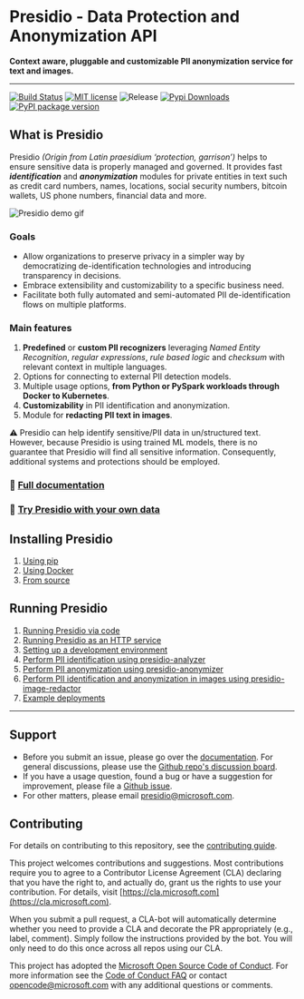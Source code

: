 # Presidio - Data Protection and Anonymization API

**Context aware, pluggable and customizable PII anonymization service for text and images.**

---

[![Build Status](https://dev.azure.com/csedevil/Presidio/_apis/build/status/Presidio-CI%20V2?branchName=V2)](https://dev.azure.com/csedevil/Presidio/_build/latest?definitionId=207&branchName=V2)
[![MIT license](https://img.shields.io/badge/license-MIT-brightgreen.svg)](http://opensource.org/licenses/MIT)
![Release](https://img.shields.io/github/release/Microsoft/presidio.svg)
[![Pypi Downloads](https://img.shields.io/pypi/dm/presidio-analyzer.svg)](https://img.shields.io/pypi/dm/presidio-analyzer.svg)
[![PyPI package version](https://badge.fury.io/py/presidio-analyzer.svg)](https://badge.fury.io/py/presidio-analyzer.svg)

## What is Presidio

Presidio _(Origin from Latin praesidium ‘protection, garrison’)_ helps to ensure sensitive data is properly managed and governed. It provides fast **_identification_** and **_anonymization_** modules for private entities in text such as credit card numbers, names, locations, social security numbers, bitcoin wallets, US phone numbers, financial data and more.

![Presidio demo gif](docs/assets/changing_text.gif)

### Goals

- Allow organizations to preserve privacy in a simpler way by democratizing de-identification technologies and introducing transparency in decisions.
- Embrace extensibility and customizability to a specific business need.
- Facilitate both fully automated and semi-automated PII de-identification flows on multiple platforms.

### Main features

1. **Predefined** or **custom PII recognizers** leveraging *Named Entity Recognition*, *regular expressions*, *rule based logic* and *checksum* with relevant context in multiple languages.
2. Options for connecting to external PII detection models.
3. Multiple usage options, **from Python or PySpark workloads through Docker to Kubernetes**.
4. **Customizability** in PII identification and anonymization.
5. Module for **redacting PII text in images**.

:warning: Presidio can help identify sensitive/PII data in un/structured text. However, because Presidio is using trained ML models, there is no guarantee that Presidio will find all sensitive information. Consequently, additional systems and protections should be employed.

### :notebook_with_decorative_cover: [Full documentation](https://microsoft.github.io/presidio)
### :thought_balloon: [Try Presidio with your own data](https://aka.ms/presidio-demo) 


## Installing Presidio

1. [Using pip](docs/installation.md#using-pip)
2. [Using Docker](docs/installation.md#using-docker)
3. [From source](docs/installation.md#install-from-source)

## Running Presidio

1. [Running Presidio via code](docs/samples/python/index.md)
2. [Running Presidio as an HTTP service](docs/samples/docker/index.md)
3. [Setting up a development environment](docs/development.md)
4. [Perform PII identification using presidio-analyzer](docs/analyzer/index.md)
5. [Perform PII anonymization using presidio-anonymizer](docs/anonymizer/index.md)
6. [Perform PII identification and anonymization in images using presidio-image-redactor](docs/image-redactor/index.md)
7. [Example deployments](docs/samples/deployments/index.md)

---

## Support

- Before you submit an issue, please go over the [documentation](docs/readme.md). For general discussions, please use the [Github repo's discussion board](https://github.com/microsoft/presidio/discussions).
- If you have a usage question, found a bug or have a suggestion for improvement, please file a [Github issue](https://github.com/microsoft/presidio/issues).
- For other matters, please email [presidio@microsoft.com](mailto:presidio@microsoft.com).

## Contributing

For details on contributing to this repository, see the [contributing guide](CONTRIBUTING.md).

This project welcomes contributions and suggestions. Most contributions require you to agree to a
Contributor License Agreement (CLA) declaring that you have the right to, and actually do, grant us
the rights to use your contribution. For details, visit [https://cla.microsoft.com](https://cla.microsoft.com).

When you submit a pull request, a CLA-bot will automatically determine whether you need to provide
a CLA and decorate the PR appropriately (e.g., label, comment). Simply follow the instructions
provided by the bot. You will only need to do this once across all repos using our CLA.

This project has adopted the [Microsoft Open Source Code of Conduct](https://opensource.microsoft.com/codeofconduct/).
For more information see the [Code of Conduct FAQ](https://opensource.microsoft.com/codeofconduct/faq/) or
contact [opencode@microsoft.com](mailto:opencode@microsoft.com) with any additional questions or comments.
